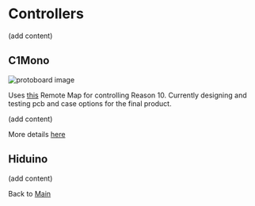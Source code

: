 # Controllers

(add content)

## C1Mono

![protoboard image](https://github.com/JGuzak/MidiControllers/blob/master/Controllers/C1Mono/proto%20C1%20for%20due/C1due%20(3).JPG)

Uses [this](https://github.com/JGuzak/MidiControllers/tree/master/RemoteMaps/C1Mono) Remote Map for controlling Reason 10. Currently designing and testing pcb and case options for the final product.

(add content)

More details [here](https://github.com/JGuzak/MidiControllers/tree/master/Controllers/C1Mono)

## Hiduino

(add content)

Back to [Main](https://github.com/JGuzak/MidiControllers)
